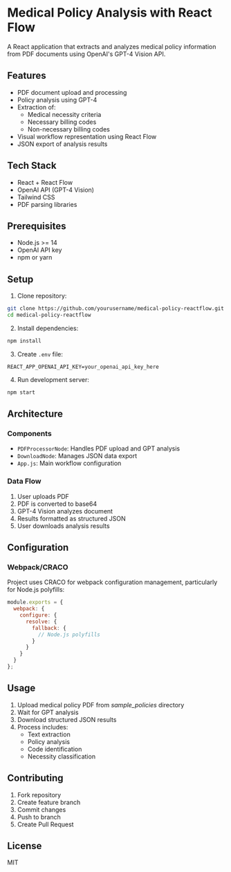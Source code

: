 # Medical Policy Analysis with React Flow

A React application that extracts and analyzes medical policy information from PDF documents using OpenAI's GPT-4 Vision API.

## Features

- PDF document upload and processing
- Policy analysis using GPT-4
- Extraction of:
  - Medical necessity criteria
  - Necessary billing codes
  - Non-necessary billing codes
- Visual workflow representation using React Flow
- JSON export of analysis results

## Tech Stack

- React + React Flow
- OpenAI API (GPT-4 Vision)
- Tailwind CSS
- PDF parsing libraries

## Prerequisites

- Node.js >= 14
- OpenAI API key
- npm or yarn

## Setup

1. Clone repository:
```bash
git clone https://github.com/yourusername/medical-policy-reactflow.git
cd medical-policy-reactflow
```

2. Install dependencies:
```bash
npm install
```

3. Create `.env` file:
```
REACT_APP_OPENAI_API_KEY=your_openai_api_key_here
```

4. Run development server:
```bash
npm start
```

## Architecture

### Components

- `PDFProcessorNode`: Handles PDF upload and GPT analysis
- `DownloadNode`: Manages JSON data export
- `App.js`: Main workflow configuration

### Data Flow

1. User uploads PDF
2. PDF is converted to base64
3. GPT-4 Vision analyzes document
4. Results formatted as structured JSON
5. User downloads analysis results

## Configuration

### Webpack/CRACO

Project uses CRACO for webpack configuration management, particularly for Node.js polyfills:

```javascript
module.exports = {
  webpack: {
    configure: {
      resolve: {
        fallback: {
          // Node.js polyfills
        }
      }
    }
  }
};
```

## Usage

1. Upload medical policy PDF from _sample_policies_ directory
2. Wait for GPT analysis
3. Download structured JSON results
4. Process includes:
   - Text extraction
   - Policy analysis
   - Code identification
   - Necessity classification

## Contributing

1. Fork repository
2. Create feature branch
3. Commit changes
4. Push to branch
5. Create Pull Request

## License

MIT
